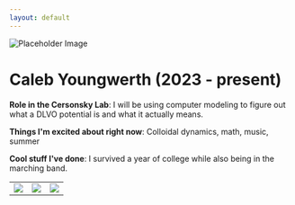 ```yaml
---
layout: default
---
```


<!-- Replace `example_student` with your name -->
<img src="/website/assets/img/example_student.png" alt="Placeholder Image" class="center" style="max-width: 100%">

<!-- Replace `Example Student` with your name and include your start date-->
# Caleb Youngwerth (2023 - present)

<!-- Choose your title -- feel free to be professionally silly -->
**Role in the Cersonsky Lab**: I will be using computer modeling to figure out what a DLVO potential is and what it actually means.

<!-- Name at least one research topic amongst this list -->
**Things I'm excited about right now**: Colloidal dynamics, math, music, summer

<!-- Ultimately, we'll use this section to
     include papers and talks, and contributions
     But for now put whatever you want -->
**Cool stuff I've done**: I survived a year of college while also being in the marching band.


<!-- If you have photos you would like to exhibit,
     save them as `/assets/member_images/your_name_photo_#.png`
     and replace example_student below -->

|      |      |      |
|:----:|:----:|:----:|
|![](/website/assets/img/example_student_1.png) | ![](/website/assets/img/example_student_2.png) | ![](/website/assets/img/example_student_3.png) |
